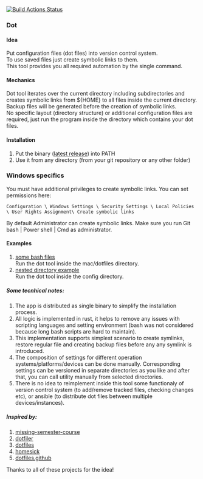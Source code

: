 [![Build Actions Status](https://github.com/yantonov/dot/workflows/ci/badge.svg)](https://github.com/yantonov/dot/actions)

###  Dot

#### Idea
Put configuration files (dot files) into version control system.  
To use saved files just create symbolic links to them.  
This tool provides you all required automation by the single command.  

#### Mechanics
Dot tool iterates over the current directory including subdirectories and creates symbolic links from ${HOME} to all files inside the current directory.  
Backup files will be generated before the creation of symbolic links.  
No specific layout (directory structure) or additional configuration files are required, just run the program inside the directory which contains your dot files.  

#### Installation
1. Put the binary ([latest release](https://github.com/yantonov/dot/releases/latest)) into PATH
2. Use it from any directory (from your git repository or any other folder)

### Windows specifics
You must have additional privileges to create symbolic links.
You can set permissions here:
```
Configuration \ Windows Settings \ Security Settings \ Local Policies \ User Rights Assignment\ Create symbolic links
```
By default Administrator can create symbolic links.
Make sure you run Git bash | Power shell | Cmd as administrator.

#### Examples
1. [some bash files](https://github.com/yantonov/sh)  
Run the dot tool inside the mac/dotfiles directory.
2. [nested directory example](https://github.com/yantonov/dotlein)  
Run the dot tool inside the config directory.

##### Some tecnhical notes: 
1. The app is distributed as single binary to simplify the installation process.
2. All logic is implemented in rust, it helps to remove any issues with scripting languages and setting environment (bash was not considered because long bash scripts are hard to maintain).
3. This implementation supports simplest scenario to create symlinks, restore regular file and creating backup files before any any symlink is introduced.
4. The composition of settings for different operation systems/platforms/devices can be done manually.
Corresponding settings can be versioned in separate directories as you like and after that, you can call utility manually from selected directories.
5. There is no idea to reimplement inside this tool some functionaly of version control system (to add/remove tracked files, checking changes etc), or ansible (to distribute dot files between multiple devices/instances).

##### Inspired by:
1. [missing-semester-course](https://github.com/missing-semester/missing-semester/blob/master/_2019/dotfiles.md)
2. [dotfiler](https://github.com/svetlyak40wt/dotfiler)
3. [dotfiles](https://github.com/holman/dotfiles)
4. [homesick](https://github.com/technicalpickles/homesick)
5. [dotfiles.github](https://dotfiles.github.io/)

Thanks to all of these projects for the idea!
